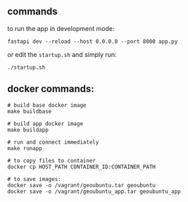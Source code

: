 

## commands

to run the app in development mode:

    fastapi dev --reload --host 0.0.0.0 --port 8000 app.py

or edit the `startup.sh` and simply run:

    ./startup.sh


## docker commands:

    # build base docker image
    make buildbase

    # build app docker image
    make buildapp

    # run and connect immediately
    make runapp

    # to copy files to container
    docker cp HOST_PATH CONTAINER_ID:CONTAINER_PATH

    # to save images:
    docker save -o /vagrant/geoubuntu.tar geoubuntu
    docker save -o /vagrant/geoubuntu_app.tar geoubuntu_app
